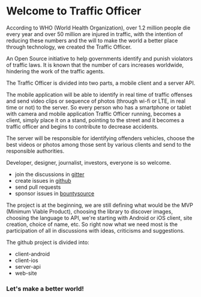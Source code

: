 Welcome to Traffic Officer
============================
 
According to WHO (World Health Organization), over 1.2 million people die every year and over 50 million are injured in traffic, with the intention of reducing these numbers and the will to make the world a better place through technology, we created the Traffic Officer.

An Open Source initiative to help governments identify and punish violators of traffic laws. It is known that the number of cars increases worldwide, hindering the work of the traffic agents.

The Traffic Officer is divided into two parts, a mobile client and a server API.

The mobile application will be able to identify in real time of traffic offenses and send video clips or sequence of photos (through wi-fi or LTE, in real time or not) to the server.
So every person who has a smartphone or tablet with camera and mobile application Traffic Officer running, becomes a client, simply place it on a stand, pointing to the street and it becomes a traffic officer and begins to contribute to decrease accidents.

The server will be responsible for identifying offenders vehicles, choose the best videos or photos among those sent by various clients and send to the responsible authorities.

Developer, designer, journalist, investors, everyone is so welcome.

 - join the discussions in [gitter](http://gitter.im)
 - create issues in [github](http://github.com)
 - send pull requests
 - sponsor issues in [bountysource](http://bountysource.com)

The project is at the beginning, we are still defining what would be the MVP (Minimum Viable Product), choosing the library to discover images, choosing the language to API, we're starting with Android or iOS client, site creation, choice of name, etc. So right now what we need most is the participation of all in discussions with ideas, criticisms and suggestions.

The github project is divided into:

 - client-android
 - client-ios
 - server-api
 - web-site
 
### Let's make a better world!
